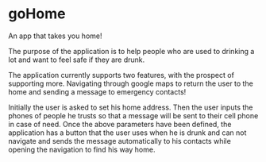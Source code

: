 # goHome

An app that takes you home!

The purpose of the application is to help people who are used to drinking a lot and want to feel safe if they are drunk.

The application currently supports two features, with the prospect of supporting more. 
Navigating through google maps to return the user to the home and sending a message to emergency contacts!


Initially the user is asked to set his home address. Then the user inputs the phones of people he trusts
so that a message will be sent to their cell phone in case of need. 
Once the above parameters have been defined, the application has a button that the user uses 
when he is drunk and can not navigate and sends the message automatically to his contacts while 
opening the navigation to find his way home.
	

